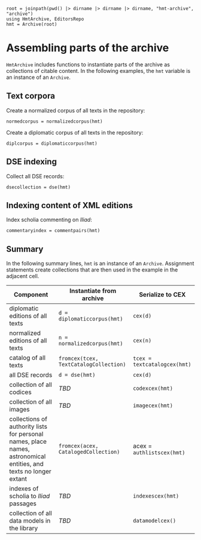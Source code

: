 ```@setup components
root = joinpath(pwd() |> dirname |> dirname |> dirname, "hmt-archive", "archive")
using HmtArchive, EditorsRepo
hmt = Archive(root)
```

# Assembling parts of the archive

`HmtArchive` includes functions to instantiate parts of the archive as collections of citable content. In the following examples, the `hmt` variable is an instance of an `Archive`.

## Text corpora

Create a normalized corpus of all texts in the repository:

```@example components
normedcorpus = normalizedcorpus(hmt)
```
Create a diplomatic corpus of all texts in the repository:

```@example components
diplcorpus = diplomaticcorpus(hmt)
```


## DSE indexing

Collect all DSE records:


```@example components
dsecollection = dse(hmt)
```


## Indexing content of XML editions

Index scholia commenting on *Iliad*:

```@example components
commentaryindex = commentpairs(hmt)
```


## Summary

In the following summary lines, `hmt` is an instance of an `Archive`.  Assignment statements create collections that are then used in the example in the adjacent cell.

| Component |  Instantiate from archive | Serialize to CEX | 
| --- | --- | --- |
| diplomatic editions of all texts | `d = diplomaticcorpus(hmt)` | `cex(d)` | 
| normalized editions of all texts | `n = normalizedcorpus(hmt)`| `cex(n)` |
| catalog of all texts | `fromcex(tcex, TextCatalogCollection)` | `tcex = textcatalogcex(hmt)` |
| all DSE records| `d = dse(hmt)` | `cex(d)`|
| collection of all codices | *TBD* | `codexcex(hmt)` |
| collection of all images | *TBD* | `imagecex(hmt)` |
| collections of authority lists for personal names, place names, astronomical entities, and texts no longer extant | `fromcex(acex, CatalogedCollection)` | acex = `authlistscex(hmt)` | 
| indexes of scholia to *Iliad* passages | *TBD*  | `indexescex(hmt)` |
| collection of all data models in the library| *TBD* | `datamodelcex()` |
